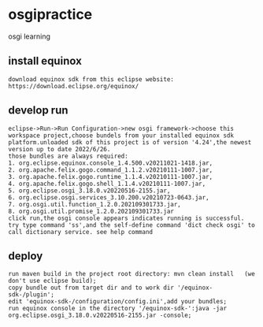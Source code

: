 # osgipractice
osgi learning

## install equinox    
    download equinox sdk from this eclipse website: https://download.eclipse.org/equinox/
    
## develop run
    eclipse->Run->Run Configuration->new osgi framework->choose this workspace project,choose bundels from your installed equinox sdk platform.unloaded sdk of this project is of version '4.24',the newest version up to date 2022/6/26.    
    those bundles are always required:    
    1. org.eclipse.equinox.console_1.4.500.v20211021-1418.jar,
    2. org.apache.felix.gogo.command_1.1.2.v20210111-1007.jar,
    3. org.apache.felix.gogo.runtime_1.1.4.v20210111-1007.jar,
    4. org.apache.felix.gogo.shell_1.1.4.v20210111-1007.jar,
    5. org.eclipse.osgi_3.18.0.v20220516-2155.jar,
    6. org.eclipse.osgi.services_3.10.200.v20210723-0643.jar,
    7. org.osgi.util.function_1.2.0.202109301733.jar,
    8. org.osgi.util.promise_1.2.0.202109301733.jar
    click run,the osgi console appears indicates running is successful.
    try type command 'ss',and the self-define command 'dict check osgi' to call dictionary service. see help command
## deploy
    run maven build in the project root directory: mvn clean install   (we don't use eclipse build);    
    copy bundle out from target dir and to work dir '/equinox-sdk-/plugin';    
    edit 'equinox-sdk-/configuration/config.ini',add your bundles;    
    run equinox console in the directory '/equinox-sdk-':java -jar org.eclipse.osgi_3.18.0.v20220516-2155.jar -console;     
    


